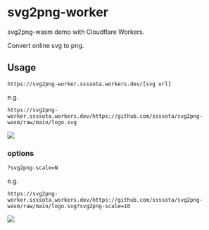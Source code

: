# svg2png-worker

svg2png-wasm demo with Cloudflare Workers.

Convert online svg to png.

## Usage

`https://svg2png-worker.ssssota.workers.dev/[svg url]`

e.g.

`https://svg2png-worker.ssssota.workers.dev/https://github.com/ssssota/svg2png-wasm/raw/main/logo.svg`

![](https://svg2png-worker.ssssota.workers.dev/https://github.com/ssssota/svg2png-wasm/raw/main/logo.svg)

### options

`?svg2png-scale=N`

e.g.

`https://svg2png-worker.ssssota.workers.dev/https://github.com/ssssota/svg2png-wasm/raw/main/logo.svg?svg2png-scale=10`

![](https://svg2png-worker.ssssota.workers.dev/https://github.com/ssssota/svg2png-wasm/raw/main/logo.svg?svg2png-scale=10)
